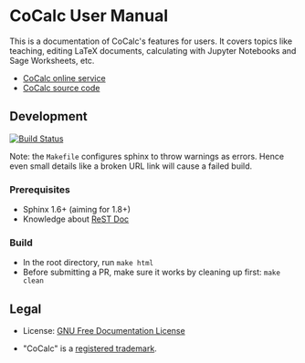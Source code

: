 # CoCalc User Manual

This is a documentation of CoCalc's features for users.
It covers topics like teaching, editing LaTeX documents,
calculating with Jupyter Notebooks and Sage Worksheets, etc.

- [CoCalc online service](https://cocalc.com/)
- [CoCalc source code](https://github.com/sagemathinc/cocalc)

## Development

[![Build Status](https://travis-ci.org/sagemathinc/cocalc-doc.svg?branch=master)](https://travis-ci.org/sagemathinc/cocalc-doc)

Note: the `Makefile` configures sphinx to throw warnings as errors.
Hence even small details like a broken URL link will cause a failed build.

### Prerequisites

- Sphinx 1.6+ (aiming for 1.8+)
- Knowledge about [ReST Doc](http://www.sphinx-doc.org/en/1.8/rest.html)

### Build

- In the root directory, run `make html`
- Before submitting a PR, make sure it works by cleaning up first: `make clean`

## Legal

- License: [GNU Free Documentation License](LICENSE.md)

- "CoCalc" is a [registered trademark](http://tsdr.uspto.gov/#caseNumber=87155974&caseType=SERIAL_NO&searchType=statusSearch).
